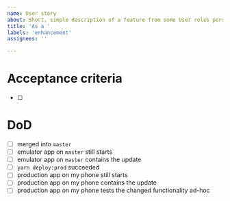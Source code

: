 ```yaml
---
name: User story
about: Short, simple description of a feature from some User roles perspective
title: 'As a '
labels: 'enhancement'
assignees: ''

---
```


# Acceptance criteria

- [ ]

# DoD

- [ ] merged into `master`
- [ ] emulator app on `master` still starts
- [ ] emulator app on `master` contains the update
- [ ] `yarn deploy:prod` succeeded
- [ ] production app on my phone still starts
- [ ] production app on my phone contains the update
- [ ] production app on my phone tests the changed functionality ad-hoc
